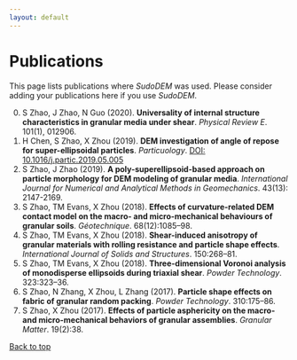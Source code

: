 ```yaml
---
layout: default
---
```


# Publications

This page lists publications where _SudoDEM_ was used. Please consider adding your publications here if you use _SudoDEM_.


0. S Zhao, J Zhao, N Guo (2020). **Universality of internal structure characteristics in granular media under shear**. _Physical Review E_. 101(1), 012906.
0. H Chen, S Zhao, X Zhou (2019). **DEM investigation of angle of repose for super-ellipsoidal particles**. _Particuology_. [DOI: 10.1016/j.partic.2019.05.005](https://doi.org/10.1016/j.partic.2019.05.005) 
0. S Zhao, J Zhao (2019). **A poly-superellipsoid-based approach on particle morphology for DEM modeling of granular media**. _International Journal for Numerical and Analytical Methods in Geomechanics_. 43(13): 2147-2169.
0. S Zhao, TM Evans, X Zhou (2018). **Effects of curvature-related DEM contact model on the macro- and micro-mechanical behaviours of granular soils**. _Géotechnique_. 68(12):1085–98.
0. S Zhao, TM Evans, X Zhou (2018). **Shear-induced anisotropy of granular materials with rolling resistance and particle shape effects**. _International Journal of Solids and Structures_. 150:268–81.
0. S Zhao, TM Evans, X Zhou (2018). **Three-dimensional Voronoi analysis of monodisperse ellipsoids during triaxial shear**. _Powder Technology_. 323:323–36.
0. S Zhao, N Zhang, X Zhou, L Zhang (2017). **Particle shape effects on fabric of granular random packing**. _Powder Technology_. 310:175–86.
0. S Zhao, X Zhou (2017). **Effects of particle asphericity on the macro- and micro-mechanical behaviors of granular assemblies**. _Granular Matter_. 19(2):38.


[Back to top](#top) 
